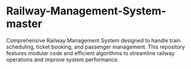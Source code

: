 # Railway-Management-System-master
Comprehensive Railway Management System designed to handle train scheduling, ticket booking, and passenger management. This repository features modular code and efficient algorithms to streamline railway operations and improve system performance.
